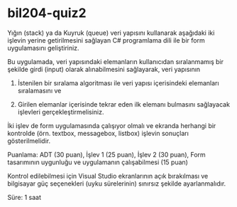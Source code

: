 # bil204-quiz2

Yığın (stack) ya da Kuyruk (queue) veri yapısını kullanarak aşağıdaki iki işlevin yerine getirilmesini sağlayan C# programlama dili ile bir form uygulamasını geliştiriniz.

Bu uygulamada, veri yapısındaki elemanların kullanıcıdan sıralanmamış bir şekilde girdi (input) olarak alınabilmesini sağlayarak, veri yapısının

1. İstenilen bir sıralama algoritması ile veri yapısı içerisindeki elemanları sıralamasını ve 

2. Girilen elemanlar içerisinde tekrar eden ilk elemanı bulmasını sağlayacak işlevleri gerçekleştirmelisiniz.

İki işlev de form uygulamasında çalışıyor olmalı ve ekranda herhangi bir kontrolde (örn. textbox, messagebox, listbox) işlevin sonuçları gösterilmelidir.

Puanlama: ADT (30 puan), İşlev 1 (25 puan), İşlev 2 (30 puan), Form tasarımının uygunluğu ve uygulamanın çalışabilmesi (15 puan)

Kontrol edilebilmesi için Visual Studio ekranlarının açık bırakılması ve bilgisayar güç seçenekleri (uyku sürelerinin) sınırsız şekilde ayarlanmalıdır.

Süre: 1 saat
